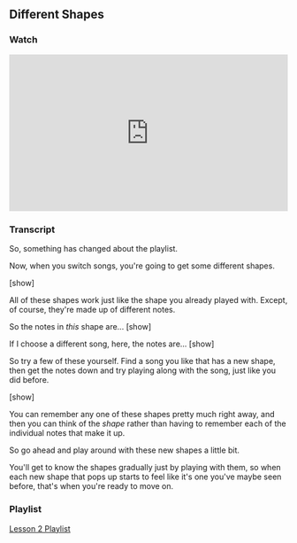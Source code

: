 ## Different Shapes



### Watch

<style>
.embed-container {
    position: relative;
    padding-bottom: 56.25%;
    height: 0;
    overflow: hidden;
    max-width: 100%;
  }
  iframe{
    position: absolute;
    top: 0;
    left: 0;
    width: 100%;
    height: 100%;
  }
</style>
<div class='embed-container'>
  <iframe src='https://www.youtube.com/embed/rvDND8zNJfw?rel=0' frameborder='0' allowfullscreen></iframe>
</div>



### Transcript

So, something has changed about the playlist.

Now, when you switch songs, you're going to get some different shapes.  

[show]

All of these shapes work just like the shape you already played with. Except, of course, they're made up of different notes.

So the notes in _this_ shape are... [show]

If I choose a different song, here, the notes are... [show]

So try a few of these yourself. Find a song you like that has a new shape, then get the notes down and try playing along with the song, just like you did before. 

[show]

You can remember any one of these shapes pretty much right away, and then you can think of the _shape_ rather than having to remember each of the individual notes that make it up.

So go ahead and play around with these new shapes a little bit.

You'll get to know the shapes gradually just by playing with them, so when each new shape that pops up starts to feel like it's one you've maybe seen before, that's when you're ready to move on.



### Playlist

<a href="../player/a-group" target="_blank">Lesson 2 Playlist</a>
